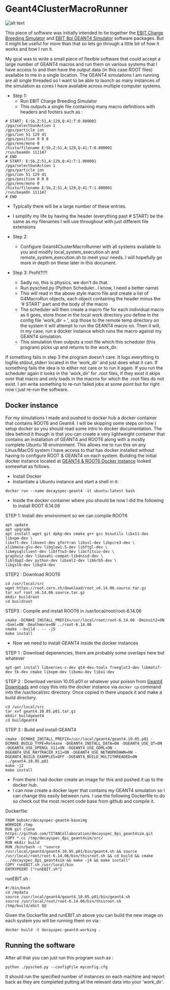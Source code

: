 # Geant4ClusterMacroRunner

![alt text]("https://github.com/TITANCollaboration/Geant4ClusterMacroRunner/blob/master/images/simulationstack.png "Simulation Stack")

This piece of software was initially intended to tie together the [EBIT Charge Breeding Simulator](https://github.com/TITANCollaboration/ebitsim) and [EBIT 8pi GEANT4 Simulator](https://github.com/TITANCollaboration/decayspec_8pi_geant4sim) software packages.  But it might be useful for more than that so lets go through a little bit of how it works and how I run it.

My goal was to write a small piece of flexible software that could accept a large number of GEANT4 macros and run them on various systems that I have access to and then have the output data (in this case ROOT files) available to me in a single location.  The GEANT4 simulations I am running are all single threaded so I want to be able to launch as many instances of the simulation as cores I have available across multiple computer systems.

* Step 1:
  * Run EBIT Charge Breeding Simulator
  * This outputs a single file containing many macro definitions with headers and footers such as :
```
# START: E:Sb,Z:51,A:129,Q:41:T:0.800002
/pga/selectGunAction 1
/gps/particle ion
/gps/ion 51 129 41
/gps/position 0 0 0
/gps/ene/mono 0
/histo/filename E:Sb,Z:51,A:129,Q:41:T:0.800002
/run/beamOn 111147
# END
# START: E:Sb,Z:51,A:129,Q:41:T:1.000001
/pga/selectGunAction 1
/gps/particle ion
/gps/ion 51 129 41
/gps/position 0 0 0
/gps/ene/mono 0
/histo/filename E:Sb,Z:51,A:129,Q:41:T:1.000001
/run/beamOn 111147
# END
```
  * Typically there will be a large number of these entries.  
  * I simplify my life by having the header (everything past # START) be the same as my filenames I will use throughout with just different file extensions

* Step 2:
  * Configure Geant4ClusterMacroRunner with all systems available to you and modify local_system_execution.sh and remote_system_execution.sh to meet your needs.  I will hopefully go more in depth on these later in this document.

* Step 3: Profit?!?!
  * Sadly no, this is physics, we don't do that.  
  * Run pysched.py (Python Scheduler.. I know, I need a better name)
  * This will read in the above style macro file and create a list of G4MacroRun objects, each object containing the header minus the '# START' part and the body of the macro
  * The scheduler will then create a macro file for each individual macro as it goes, store those in the local work directory you define in the config file 'work_dir = ', scp those to the remote temp directory on the system it will attempt to run the GEANT4 macro on.  Then it will, in my case, run a docker instance which runs the macro against my GEANT4 simulation.
  * This simulation then outputs a root file which this scheduler (this program) picks up and returns to the work_dir.

If something fails in step 3 the program doesn't care.  It logs everything to logfile.stdout_stderr located in the 'work_dir' and just does what it can.  If something fails the idea is to either not care or to run it again.  If you run the scheduler again it looks in the 'work_dir' for .root files, if they exist it skips over that macro and only loads in the macros for which the .root files do not exist.  I am write something to re-run failed jobs at some point but for right now I just re-run the software.  

## Docker instance

For my simulations I made and pushed to docker hub a docker container that contains ROOT6 and Geant4.  I will be skipping some steps on how I setup docker so you should read some intro to docker documentation.  The idea behind it though is that you can create a very lightweight container that contains an installation of GEANT4 and ROOT6 along with a mostly complete Ubuntu 18 environment.  This allows me to run this on any Linux/MacOS system I have access to that has docker installed without having to configure ROOT & GEANT4 on each system.  Building the initial docker instance located at [GEANT4 & ROOT6 Docker instance](https://hub.docker.com/repository/docker/bobskr/decayspec-geant4-baseimg) looked somewhat as follows.

*  Install Docker  
*  Instantiate a Ubuntu instance and start a shell in it:
```
docker run --name decayspec-geant4 -it ubuntu:latest bash
```
*  Inside the docker container where you should be now I did the following to install ROOT 6.14.06

STEP 1:  Install dev environment so we can compile ROOT6
```
apt update
apt upgrade
apt install wget git dpkg-dev cmake g++ gcc binutils libx11-dev libxpm-dev \
libxft-dev libxext-dev gfortran libssl-dev libpcre3-dev \
xlibmesa-glu-dev libglew1.5-dev libftgl-dev \
libmysqlclient-dev libfftw3-dev libcfitsio-dev \
graphviz-dev libavahi-compat-libdnssd-dev \
libldap2-dev python-dev libxml2-dev libkrb5-dev \
libgsl0-dev libqt4-dev
```
STEP2 : Download ROOT6
```
cd /usr/local/src
wget https://root.cern.ch/download/root_v6.14.06.source.tar.gz
tar xvf root_v6.14.06.source.tar.gz
mkdir buildroot
cd buildroot
```
STEP3 : Compile and install ROOT6 in /usr/local/root/root-6.14.06
```
cmake -DCMAKE_INSTALL_PREFIX=/usr/local/root/root-6.14.06 -Dminuit2=ON -Dxml=ON -Dmathmore=ON ../root-6.14.06
cmake --build . -- -j5
make install
```

*  Now we need to install GEANT4 inside the docker instances

STEP 1 : Download depenencies, there are probably some overlaps here but whatever
```
apt-get install libxerces-c-dev qt4-dev-tools freeglut3-dev libmotif-dev tk-dev cmake libxpm-dev libxmu-dev libxi-dev
```
STEP 2 : Download version 10.05.p01 or whatever your poison from [Geant4 Downloads](http://geant4.web.cern.ch/support/download_archive) and copy this into the docker instance via `docker cp` command into the /usr/local/src directory.  Once copied in there unpack it and make a build directory.

```
cd /usr/local/src
tar xvf geant4.10.05.p01.tar.gz
mkdir buildgeant4
cd buildgeant4
```
STEP 3 : Build and install GEANT4
```
cmake -DCMAKE_INSTALL_PREFIX=/usr/local/geant4/geant4.10.05.p01 -DCMAKE_BUILD_TYPE=Release -DGEANT4_INSTALL_DATA=ON -DGEANT4_USE_QT=ON -DGEANT4_USE_OPENGL_X11=ON -DGEANT4_USE_GDML=ON -DGEANT4_USE_RAYTRACER_X11=ON -DGEANT4_USE_NETWORKDAWN=ON -DGEANT4_BUILD_EXAMPLES=OFF -DGEANT4_BUILD_MULTITHREADED=ON ../geant4.10.05.p01
make -j2
make install
```
  * From there I had docker create an image for this and pushed it up to the docker hub.
  * I can now create a docker layer that contains my GEANT4 simulation so I can change this easily between runs.  I use the following Dockerfile to do so check out the most recent code base from github and compile it.

Dockerfile:
```
FROM bobskr/decayspec-geant4-baseimg
WORKDIR /tmp
RUN git clone https://github.com/TITANCollaboration/decayspec_8pi_geant4sim.git
COPY *.cc /tmp/decayspec_8pi_geant4sim/src/
RUN mkdir build
RUN /bin/bash -c "source /usr/local/geant4/geant4.10.05.p01/bin/geant4.sh && source /usr/local/root/root-6.14.06/bin/thisroot.sh && cd build && cmake ../decayspec_8pi_geant4sim && make -j4 && make install"
COPY runEBIT.sh /usr/local/bin
ENTRYPOINT ["runEBIT.sh"]
```

runEBIT.sh :
```
#!/bin/bash
cd /mydata
source /usr/local/geant4/geant4.10.05.p01/bin/geant4.sh
source /usr/local/root/root-6.14.06/bin/thisroot.sh
/tmp/build/ebit $@
```
Given the Dockerfile and runEBIT.sh above you can build the new image on each system you will be running them on via :
```
docker build -t decayspec-geant4-working .
```

## Running the software

After all that you can just run this program such as :

```
python ./pysched.py --configFile myconfig.cfg
```
It should run the specified number of instances on each machine and report back as they are completed putting all the relevant data into your 'work_dir'.
